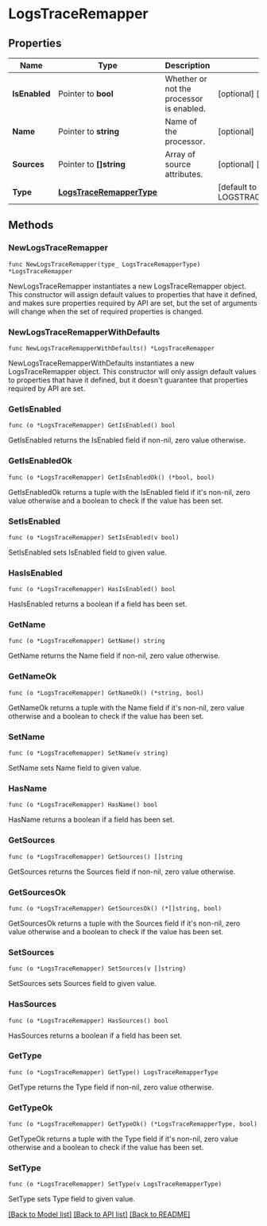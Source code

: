 # LogsTraceRemapper

## Properties

Name | Type | Description | Notes
---- | ---- | ----------- | ------
**IsEnabled** | Pointer to **bool** | Whether or not the processor is enabled. | [optional] [default to false]
**Name** | Pointer to **string** | Name of the processor. | [optional] 
**Sources** | Pointer to **[]string** | Array of source attributes. | [optional] [default to ["dd.trace_id"]]
**Type** | [**LogsTraceRemapperType**](LogsTraceRemapperType.md) |  | [default to LOGSTRACEREMAPPERTYPE_TRACE_ID_REMAPPER]

## Methods

### NewLogsTraceRemapper

`func NewLogsTraceRemapper(type_ LogsTraceRemapperType) *LogsTraceRemapper`

NewLogsTraceRemapper instantiates a new LogsTraceRemapper object.
This constructor will assign default values to properties that have it defined,
and makes sure properties required by API are set, but the set of arguments
will change when the set of required properties is changed.

### NewLogsTraceRemapperWithDefaults

`func NewLogsTraceRemapperWithDefaults() *LogsTraceRemapper`

NewLogsTraceRemapperWithDefaults instantiates a new LogsTraceRemapper object.
This constructor will only assign default values to properties that have it defined,
but it doesn't guarantee that properties required by API are set.

### GetIsEnabled

`func (o *LogsTraceRemapper) GetIsEnabled() bool`

GetIsEnabled returns the IsEnabled field if non-nil, zero value otherwise.

### GetIsEnabledOk

`func (o *LogsTraceRemapper) GetIsEnabledOk() (*bool, bool)`

GetIsEnabledOk returns a tuple with the IsEnabled field if it's non-nil, zero value otherwise
and a boolean to check if the value has been set.

### SetIsEnabled

`func (o *LogsTraceRemapper) SetIsEnabled(v bool)`

SetIsEnabled sets IsEnabled field to given value.

### HasIsEnabled

`func (o *LogsTraceRemapper) HasIsEnabled() bool`

HasIsEnabled returns a boolean if a field has been set.

### GetName

`func (o *LogsTraceRemapper) GetName() string`

GetName returns the Name field if non-nil, zero value otherwise.

### GetNameOk

`func (o *LogsTraceRemapper) GetNameOk() (*string, bool)`

GetNameOk returns a tuple with the Name field if it's non-nil, zero value otherwise
and a boolean to check if the value has been set.

### SetName

`func (o *LogsTraceRemapper) SetName(v string)`

SetName sets Name field to given value.

### HasName

`func (o *LogsTraceRemapper) HasName() bool`

HasName returns a boolean if a field has been set.

### GetSources

`func (o *LogsTraceRemapper) GetSources() []string`

GetSources returns the Sources field if non-nil, zero value otherwise.

### GetSourcesOk

`func (o *LogsTraceRemapper) GetSourcesOk() (*[]string, bool)`

GetSourcesOk returns a tuple with the Sources field if it's non-nil, zero value otherwise
and a boolean to check if the value has been set.

### SetSources

`func (o *LogsTraceRemapper) SetSources(v []string)`

SetSources sets Sources field to given value.

### HasSources

`func (o *LogsTraceRemapper) HasSources() bool`

HasSources returns a boolean if a field has been set.

### GetType

`func (o *LogsTraceRemapper) GetType() LogsTraceRemapperType`

GetType returns the Type field if non-nil, zero value otherwise.

### GetTypeOk

`func (o *LogsTraceRemapper) GetTypeOk() (*LogsTraceRemapperType, bool)`

GetTypeOk returns a tuple with the Type field if it's non-nil, zero value otherwise
and a boolean to check if the value has been set.

### SetType

`func (o *LogsTraceRemapper) SetType(v LogsTraceRemapperType)`

SetType sets Type field to given value.



[[Back to Model list]](../README.md#documentation-for-models) [[Back to API list]](../README.md#documentation-for-api-endpoints) [[Back to README]](../README.md)


